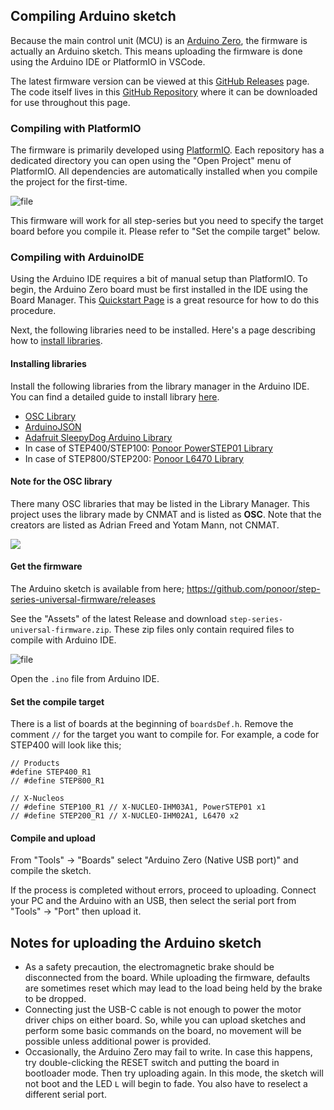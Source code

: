 ## Compiling Arduino sketch
Because the main control unit (MCU) is an [Arduino Zero](https://www.arduino.cc/en/Main/ArduinoBoardZero&), the firmware is actually an Arduino sketch. This means uploading the firmware is done using the Arduino IDE or PlatformIO in VSCode.

The latest firmware version can be viewed at this [GitHub Releases](https://github.com/ponoor/step-series-universal-firmware/releases) page. The code itself lives in this [GitHub Repository](https://github.com/ponoor/step-series-universal-firmware) where it can be downloaded for use throughout this page.


### Compiling with PlatformIO
The firmware is primarily developed using [PlatformIO](https://platformio.org/). Each repository has a dedicated directory you can open using the "Open Project" menu of PlatformIO. All dependencies are automatically installed when you compile the project for the first-time.

![file](https://ponoor.com/cms/wp-content/uploads/2020/08/image-1648187813165.png)

This firmware will work for all step-series but you need to specify the target board before you compile it. Please refer to "Set the compile target" below. 

### Compiling with ArduinoIDE
Using the Arduino IDE requires a bit of manual setup than PlatformIO. To begin, the Arduino Zero board must be first installed in the IDE using the Board Manager. This [Quickstart Page](https://www.arduino.cc/en/Guide/ArduinoZero) is a great resource for how to do this procedure.

Next, the following libraries need to be installed. Here's a page describing how to [install libraries](https://www.arduino.cc/en/guide/libraries).

#### Installing libraries
Install the following libraries from the library manager in the Arduino IDE. You can find a detailed guide to install library [here](https://www.arduino.cc/en/guide/libraries).

- [OSC Library](https://github.com/CNMAT/OSC)
- [ArduinoJSON](https://arduinojson.org/)
- [Adafruit SleepyDog Arduino Library](https://github.com/adafruit/Adafruit_SleepyDog)
- In case of STEP400/STEP100: [Ponoor PowerSTEP01 Library](https://github.com/ponoor/Ponoor_PowerSTEP01_Library)
- In case of STEP800/STEP200: [Ponoor L6470 Library](https://github.com/ponoor/Ponoor_L6470_Library)

#### Note for the OSC library
There many OSC libraries that may be listed in the Library Manager. This project uses the library made by CNMAT and is listed as **OSC**. Note that the creators are listed as Adrian Freed and Yotam Mann, not CNMAT.

![](http://ponoor.com/manage/wp-content/uploads/2020/09/OSC_library_manager.png)

#### Get the firmware
The Arduino sketch is available from here;
https://github.com/ponoor/step-series-universal-firmware/releases

See the "Assets" of the latest Release and download `step-series-universal-firmware.zip`. These zip files only contain required files to compile with Arduino IDE.

![file](https://ponoor.com/cms/wp-content/uploads/2022/01/image-1643348613641.png)

Open the `.ino` file from Arduino IDE. 

#### Set the compile target
There is a list of boards at the beginning of `boardsDef.h`. Remove the comment `//` for the target you want to compile for.
For example, a code for STEP400 will look like this;

```
// Products
#define STEP400_R1
// #define STEP800_R1

// X-Nucleos
// #define STEP100_R1 // X-NUCLEO-IHM03A1, PowerSTEP01 x1
// #define STEP200_R1 // X-NUCLEO-IHM02A1, L6470 x2 
```

#### Compile and upload
From "Tools" -> "Boards" select "Arduino Zero (Native USB port)" and compile the sketch.

If the process is completed without errors, proceed to uploading. Connect your PC and the Arduino with an USB, then select the serial port from "Tools" -> "Port" then upload it.

## Notes for uploading the Arduino sketch
* As a safety precaution, the electromagnetic brake should be disconnected from the board. While uploading the firmware, defaults are sometimes reset which may lead to the load being held by the brake to be dropped.
* Connecting just the USB-C cable is not enough to power the motor driver chips on either board. So, while you can upload sketches and perform some basic commands on the board, no movement will be possible unless additional power is provided.
* Occasionally, the Arduino Zero may fail to write. In case this happens, try double-clicking the RESET switch and putting the board in bootloader mode. Then try uploading again. In this mode, the sketch will not boot and the LED ``L`` will begin to fade. You also have to reselect a different serial port.